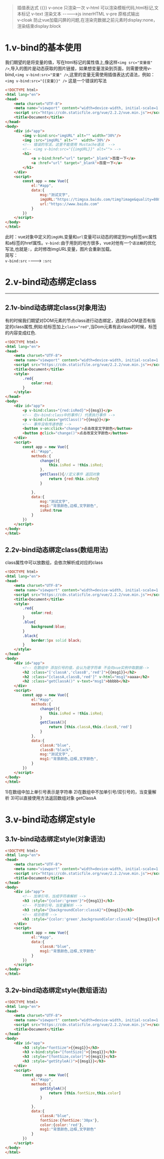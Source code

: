 > 插值表达式
{{}} 
v-once  只渲染一次
v-html  可以渲染模板代码,html标记,文本标记
v-text  渲染文本 ----->js   innerHTML
v-pre   原格式输出   
v-cloak 防止vue加载闪屏的问题,在渲染完数据之前元素时display:none，渲染结束display:block


# 1.v-bind的基本使用
我们期望的是将变量的值，写在html标记的属性值上,像这样`<img src="变量值" />`,导入的图片是动态获取的图片链接，如果想变量渲染到页面，则需要使用v-bind,`<img v-bind:src="变量" />`,这里的变量无需使用插值表达式语法，例如：`<img v-bind:src="{{变量}}" />` 这是一个错误的写法

```html
<!DOCTYPE html>
<html lang="en">
<head>
    <meta charset="UTF-8">
    <meta name="viewport" content="width=device-width, initial-scale=1.0">
    <script src="https://cdn.staticfile.org/vue/2.2.2/vue.min.js"></script>
    <title>Document</title>
</head>
<body>
    <div id="app">
        <img v-bind:src="imgURL" alt="" width="30%"/>
        <img :src="imgURL" alt=""  width='30%'/>
        <!-- 错误的写法，这里不能使用 Mustache语法  -->
        <!-- <img v-bind:src="{{imgURL}}" alt=""> -->
        <h1>
            <a v-bind:href="url" target="_blank">百度一下</a>
            <a :href="url" target="_blank">百度一下</a>
        </h1>
    </div>
    <script>
        const app = new Vue({ 
            el:"#app",
            data:{
                msg:"测试文字",
                imgURL:"https://timgsa.baidu.com/timg?image&quality=80&size=b9999_10000&sec=1590037628384&di=ec5d6aaec209e369ebf482d8ff4eea4f&imgtype=0&src=http%3A%2F%2Fa3.att.hudong.com%2F14%2F75%2F01300000164186121366756803686.jpg",
                url:"https://www.baidu.com"
            }  
        })
    </script>
</body>
</html>
```

此时：vue对象中定义的`imgURL`变量和`url`变量可以动态的绑定到img标签src属性和a标签的href属性。`v-bind:`由于用到的地方很多，vue对他有一个`语法糖`的优化写法,也就是`:`，此时修改imgURL变量，图片会重新加载。   
简写：  
`v-bind:src` ----> `:src`

#   2.v-bind动态绑定class
----
##  2.1v-bind动态绑定class(对象用法)
有的时候我们期望对DOM元素的节点class进行动态绑定，选择此DOM是否有指定的class属性,例如:给标签加上`class="red"`,当Dom元素有此class的时候，标签的内容变成红色.
```html
<!DOCTYPE html>
<html lang="en">
<head>
    <meta charset="UTF-8">
    <meta name="viewport" content="width=device-width, initial-scale=1.0">
    <script src="https://cdn.staticfile.org/vue/2.2.2/vue.min.js"></script>
    <title>Document</title>
    <style>
        .red{
            color:red;
        }
    </style>
</head>
<body>
    <div id="app">
        <p v-bind:class="{red:isRed}">{{msg}}</p>
        <!-- 在v-bind:class中的事件() 代表执行事件 -->
        <p v-bind:class="getClass()">{{msg}}</p>
        <!-- 事件没有传递参数 -->
        <button v-on:click="change">点击改变文字颜色</button>
        <button @click="change()">点击改变文字颜色</button>
    </div>
    <script>
        const app = new Vue({ 
            el:"#app",
            methods:{
                change(){
                    this.isRed = !this.isRed;
                },
                getClass(){//定义事件 返回对象
                    return {red:this.isRed}
                }

            },
            data:{
                msg:"测试文字",
                msg1:"背景颜色,边框,文字颜色",
                isRed:true
            }  
        })
    </script>
</body>
</html>
```
## 2.2v-bind动态绑定class(数组用法)
class属性中可以放数组，会依次解析成对应的class
```html
<!DOCTYPE html>
<html lang="en">
<head>
    <meta charset="UTF-8">
    <meta name="viewport" content="width=device-width, initial-scale=1.0">
    <script src="https://cdn.staticfile.org/vue/2.2.2/vue.min.js"></script>
    <title>Document</title>
    <style>
        .red{
            color:red;
        }
        .blue{
            background:blue;
        }
        .black{
            border:5px solid black;
        }
    </style>
</head>
<body>
    <div id="app">
        <!-- 在数组中 添加引号的值，会认为是字符串 不会向vue实例中取数据-->
        <h2 :class="['classA','classB','red']">{{msg1}}</h2>
        <h2 :class="[classA,classB,'red']" v-html="msg1">aaaa</h2>
        <h2 :class="getClassA()" v-text="msg1">bbbbb</h2>
    </div>
    <script>
        const app = new Vue({ 
            el:"#app",
            methods:{
                change(){
                    this.isRed = !this.isRed;
                }
                getClassA(){
                    return [this.classA,this.classB,'red']
                }
            },
            data:{
                classA:"blue",
                classB:"black",
                msg:"测试文字",
                msg1:"背景颜色,边框,文字颜色",
            } 
        })
    </script>
</body>
</html>
```
1)在数组中加上单引号表示是字符串
2)在数组中不加单引号/双引号的，当变量解析
3)可以直接使用方法返回数组对象 getClassA


#   3.v-bind动态绑定style
##  3.1v-bind动态绑定style(对象语法)
```html
<!DOCTYPE html>
<html lang="en">
<head>
    <meta charset="UTF-8">
    <meta name="viewport" content="width=device-width, initial-scale=1.0">
    <script src="https://cdn.staticfile.org/vue/2.2.2/vue.min.js"></script>
    <title>Document</title>
</head>
<body>
    <div id="app">
        <!-- 加单引号，当成字符串解析 -->
        <h3 :style="{color:'green'}">{{msg1}}</h3>
        <!-- 不加单引号，当变量解析 -->
        <h3 :style="{backgroundColor:classA}">{{msg1}}</h3>
        <!-- 组合使用 -->
        <h3 :style="{color:'green',backgroundColor:classA}">{{msg1}}</h3>
    </div>
    <script>
        const app = new Vue({ 
            el:"#app",
            data:{
                classA:"blue",
                msg1:"背景颜色,边框,文字颜色"
            }   
        })
    </script>
</body>
</html>
```
##  3.2v-bind动态绑定style(数组语法)
```html
<!DOCTYPE html>
<html lang="en">
<head>
    <meta charset="UTF-8">
    <meta name="viewport" content="width=device-width, initial-scale=1.0">
    <script src="https://cdn.staticfile.org/vue/2.2.2/vue.min.js"></script>
    <title>Document</title>
</head>
<body>
    <div id="app">
        <h3 :style="fontSize">{{msg1}}</h3>
        <h3 v-bind:style="[fontSize]">{{msg1}}</h3>
        <h3 :style="[fontSize,color]">{{msg1}}</h3>
        <h3 :style="getStyleA()">{{msg1}}</h3>
    </div>
    <script>
        const app = new Vue({ 
            el:"#app",
            methods:{
                getStyleA(){
                    return [this.fontSize,this.color]
                }

            },
            data:{
                classA:"blue",
                fontSize:{fontSize:'30px'},
                color:{color:'red'},
                msg1:"背景颜色,边框,文字颜色"
            }    
        })
    </script>
</body>
</html>
```






